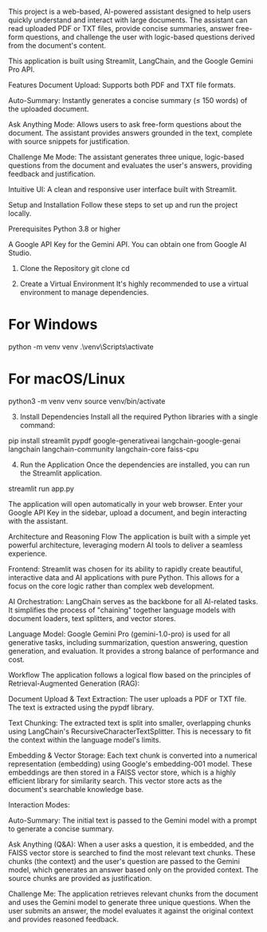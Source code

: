 
This project is a web-based, AI-powered assistant designed to help users quickly understand and interact with large documents. The assistant can read uploaded PDF or TXT files, provide concise summaries, answer free-form questions, and challenge the user with logic-based questions derived from the document's content.

This application is built using Streamlit, LangChain, and the Google Gemini Pro API.

Features
Document Upload: Supports both PDF and TXT file formats.

Auto-Summary: Instantly generates a concise summary (≤ 150 words) of the uploaded document.

Ask Anything Mode: Allows users to ask free-form questions about the document. The assistant provides answers grounded in the text, complete with source snippets for justification.

Challenge Me Mode: The assistant generates three unique, logic-based questions from the document and evaluates the user's answers, providing feedback and justification.

Intuitive UI: A clean and responsive user interface built with Streamlit.

Setup and Installation
Follow these steps to set up and run the project locally.

Prerequisites
Python 3.8 or higher

A Google API Key for the Gemini API. You can obtain one from Google AI Studio.

1. Clone the Repository
git clone <your-repository-url>
cd <your-repository-name>

2. Create a Virtual Environment
It's highly recommended to use a virtual environment to manage dependencies.

# For Windows
python -m venv venv
.\venv\Scripts\activate

# For macOS/Linux
python3 -m venv venv
source venv/bin/activate

3. Install Dependencies
Install all the required Python libraries with a single command:

pip install streamlit pypdf google-generativeai langchain-google-genai langchain langchain-community langchain-core faiss-cpu

4. Run the Application
Once the dependencies are installed, you can run the Streamlit application.

streamlit run app.py

The application will open automatically in your web browser. Enter your Google API Key in the sidebar, upload a document, and begin interacting with the assistant.

Architecture and Reasoning Flow
The application is built with a simple yet powerful architecture, leveraging modern AI tools to deliver a seamless experience.

Frontend: Streamlit was chosen for its ability to rapidly create beautiful, interactive data and AI applications with pure Python. This allows for a focus on the core logic rather than complex web development.

AI Orchestration: LangChain serves as the backbone for all AI-related tasks. It simplifies the process of "chaining" together language models with document loaders, text splitters, and vector stores.

Language Model: Google Gemini Pro (gemini-1.0-pro) is used for all generative tasks, including summarization, question answering, question generation, and evaluation. It provides a strong balance of performance and cost.

Workflow
The application follows a logical flow based on the principles of Retrieval-Augmented Generation (RAG):

Document Upload & Text Extraction: The user uploads a PDF or TXT file. The text is extracted using the pypdf library.

Text Chunking: The extracted text is split into smaller, overlapping chunks using LangChain's RecursiveCharacterTextSplitter. This is necessary to fit the context within the language model's limits.

Embedding & Vector Storage: Each text chunk is converted into a numerical representation (embedding) using Google's embedding-001 model. These embeddings are then stored in a FAISS vector store, which is a highly efficient library for similarity search. This vector store acts as the document's searchable knowledge base.

Interaction Modes:

Auto-Summary: The initial text is passed to the Gemini model with a prompt to generate a concise summary.

Ask Anything (Q&A): When a user asks a question, it is embedded, and the FAISS vector store is searched to find the most relevant text chunks. These chunks (the context) and the user's question are passed to the Gemini model, which generates an answer based only on the provided context. The source chunks are provided as justification.

Challenge Me: The application retrieves relevant chunks from the document and uses the Gemini model to generate three unique questions. When the user submits an answer, the model evaluates it against the original context and provides reasoned feedback.

